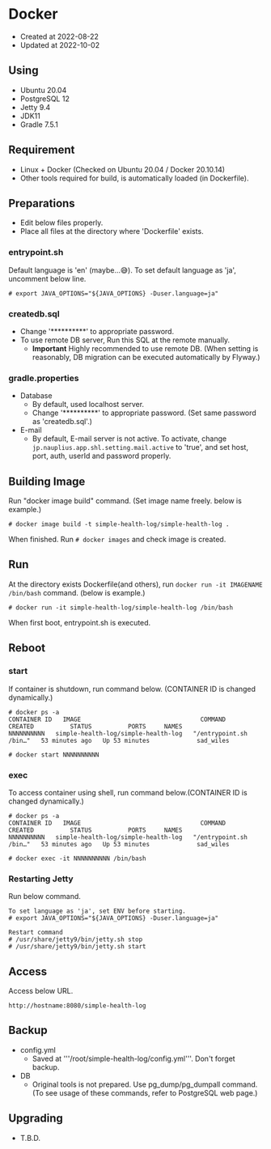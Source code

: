 # Docker

* Created at 2022-08-22
* Updated at 2022-10-02

## Using

* Ubuntu 20.04
* PostgreSQL 12
* Jetty 9.4
* JDK11
* Gradle 7.5.1

## Requirement

* Linux + Docker (Checked on Ubuntu 20.04 / Docker 20.10.14)
* Other tools required for build, is automatically loaded (in Dockerfile).

## Preparations

* Edit below files properly.
* Place all files at the directory where 'Dockerfile' exists.

### entrypoint.sh

Default language is 'en' (maybe...😅). To set default language as 'ja', uncomment below line.

```TXT
# export JAVA_OPTIONS="${JAVA_OPTIONS} -Duser.language=ja"
```

### createdb.sql

* Change '\*\*\*\*\*\*\*\*\*\*' to appropriate password.
* To use remote DB server, Run this SQL at the remote manually.
    * **Important** Highly recommended to use remote DB.
(When setting is reasonably, DB migration can be executed automatically by Flyway.)

### gradle.properties

* Database
    * By default, used localhost server.
    * Change '\*\*\*\*\*\*\*\*\*\*' to appropriate password. (Set same password as 'createdb.sql'.)
* E-mail
    * By default, E-mail server is not active. To activate, change ```jp.nauplius.app.shl.setting.mail.active``` to 'true',  and set host, port, auth, userId and password properly.

## Building Image

Run "docker image build" command. (Set image name freely. below is example.)

```TXT
# docker image build -t simple-health-log/simple-health-log .
```

When finished. Run ``` # docker images ``` and check image is created.

## Run

At the directory exists Dockerfile(and others), run ```docker run -it IMAGENAME  /bin/bash``` command. (below is example.)

```
# docker run -it simple-health-log/simple-health-log /bin/bash
```

When first boot, entrypoint.sh is executed.


## Reboot

### start

If container is shutdown, run command below. (CONTAINER ID is changed dynamically.)

```TXT
# docker ps -a
CONTAINER ID   IMAGE                                 COMMAND                  CREATED          STATUS          PORTS     NAMES
NNNNNNNNNN   simple-health-log/simple-health-log   "/entrypoint.sh /bin…"   53 minutes ago   Up 53 minutes             sad_wiles

# docker start NNNNNNNNNN

```

### exec

To access container using shell, run command below.(CONTAINER ID is changed dynamically.)

```TXT
# docker ps -a
CONTAINER ID   IMAGE                                 COMMAND                  CREATED          STATUS          PORTS     NAMES
NNNNNNNNNN   simple-health-log/simple-health-log   "/entrypoint.sh /bin…"   53 minutes ago   Up 53 minutes             sad_wiles

# docker exec -it NNNNNNNNNN /bin/bash

```

### Restarting Jetty

Run below command.

```TXT
To set language as 'ja', set ENV before starting.
# export JAVA_OPTIONS="${JAVA_OPTIONS} -Duser.language=ja"

Restart command
# /usr/share/jetty9/bin/jetty.sh stop
# /usr/share/jetty9/bin/jetty.sh start
```

## Access

Access below URL.

```
http://hostname:8080/simple-health-log
```

## Backup

* config.yml
    * Saved at '''/root/simple-health-log/config.yml'''. Don't forget backup.
* DB
    * Original tools is not prepared. Use pg_dump/pg_dumpall command.(To see usage of these commands, refer to PostgreSQL web page.)

## Upgrading

* T.B.D.


